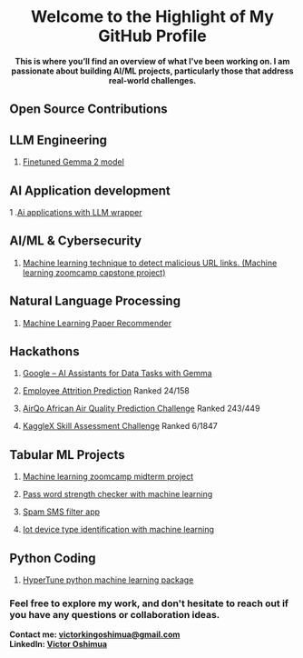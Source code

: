 <div align="center">

# Welcome to the Highlight of My GitHub Profile

**This is where you’ll find an overview of what I've been working on. I am passionate about building AI/ML projects, particularly those that address real-world challenges.**


</div>


## Open Source Contributions

## LLM Engineering
1. [Finetuned Gemma 2 model](https://github.com/cyberholics/Fine-Tuned-Gemma-Model-for-Cybersecurity-Helpdesk)

## AI Application development
1 .[Ai applications with LLM wrapper](https://github.com/cyberholics/AI-Wrapper-Applications)

## AI/ML & Cybersecurity 
1. [Machine learning technique to detect malicious URL links. (Machine learning zoomcamp capstone project)](https://github.com/cyberholics/Malicious-URL-detector)

## Natural Language Processing 
1. [Machine Learning Paper Recommender ](https://github.com/cyberholics/ML-paper-recommender/blob/main/README.md)


## Hackathons 
1. [Google – AI Assistants for Data Tasks with Gemma](https://www.kaggle.com/code/victorkingoshimua/gemma-llm-instruction-fine-tuning-for-python-q-a/notebook)

2. [Employee Attrition Prediction](https://www.kaggle.com/competitions/bct-data-summit) Ranked 24/158

3. [AirQo African Air Quality Prediction Challenge](https://zindi.africa/competitions/airqo-african-air-quality-prediction-challenge/leaderboard) Ranked 243/449

4. [KaggleX Skill Assessment Challenge](https://www.kaggle.com/competitions/kagglex-cohort4/leaderboard) Ranked 6/1847


## Tabular ML Projects
1. [Machine learning zoomcamp midterm project](https://github.com/cyberholics/mlzoomcamp-midterm-project)

2. [Pass word strength checker with machine learning](https://github.com/cyberholics/Password-strength-detector)

3. [Spam SMS filter app](https://github.com/cyberholics/Spam-sms-filter-app-)

4. [Iot device type identification with machine learning](https://github.com/cyberholics/IoT-device-type-identification-with-machine-learning)

## Python Coding
1. [HyperTune python machine learning package](https://github.com/cyberholics/HyperTune)




### Feel free to explore my work, and don't hesitate to reach out if you have any questions or collaboration ideas.

**Contact me: [victorkingoshimua@gmail.com](mailto:victorkingoshimua@gmail.com)**  
**LinkedIn: [Victor Oshimua](https://www.linkedin.com/in/victor-oshimua-4b2945214/)**




